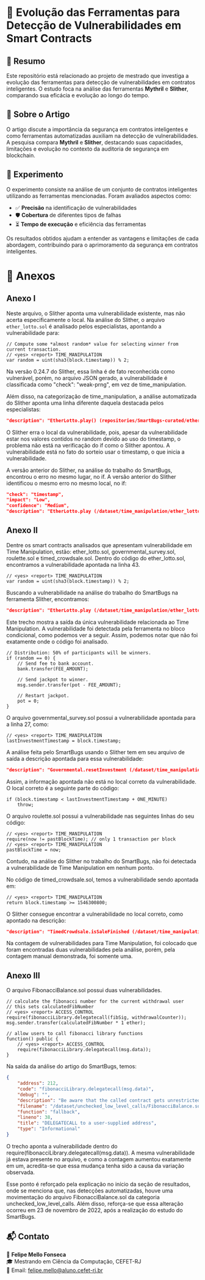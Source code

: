 # 📌 Evolução das Ferramentas para Detecção de Vulnerabilidades em Smart Contracts

## 📖 Resumo

Este repositório está relacionado ao projeto de mestrado que investiga a evolução das ferramentas para detecção de vulnerabilidades em contratos inteligentes. O estudo foca na análise das ferramentas **Mythril** e **Slither**, comparando sua eficácia e evolução ao longo do tempo.

## 📝 Sobre o Artigo

O artigo discute a importância da segurança em contratos inteligentes e como ferramentas automatizadas auxiliam na detecção de vulnerabilidades. A pesquisa compara **Mythril** e **Slither**, destacando suas capacidades, limitações e evolução no contexto da auditoria de segurança em blockchain.

## 🔬 Experimento

O experimento consiste na análise de um conjunto de contratos inteligentes utilizando as ferramentas mencionadas. Foram avaliados aspectos como:

- ✅ **Precisão** na identificação de vulnerabilidades
- 🛡️ **Cobertura** de diferentes tipos de falhas
- ⏳ **Tempo de execução** e eficiência das ferramentas

Os resultados obtidos ajudam a entender as vantagens e limitações de cada abordagem, contribuindo para o aprimoramento da segurança em contratos inteligentes.


# 📑 Anexos

## Anexo I


Neste arquivo, o Slither aponta uma vulnerabilidade existente, mas não acerta especificamente o local. Na análise do Slither, o arquivo `ether_lotto.sol` é analisado pelos especialistas, apontando a vulnerabilidade para:

```solidity
// Compute some *almost random* value for selecting winner from current transaction.
// <yes> <report> TIME_MANIPULATION
var random = uint(sha3(block.timestamp)) % 2;
```

Na versão 0.24.7 do Slither, essa linha é de fato reconhecida como vulnerável, porém, no arquivo JSON gerado, a vulnerabilidade é classificada como "check": "weak-prng", em vez de time_manipulation.

Além disso, na categorização de time_manipulation, a análise automatizada do Slither aponta uma linha diferente daquela destacada pelos especialistas:

```json
"description": "EtherLotto.play() (repositories/SmartBugs-curated/ether_lotto.sol#33-57) uses timestamp for comparisons\n\tDangerous comparisons:\n\t- random == 0 (repositories/SmartBugs-curated/ether_lotto.sol#46)\n",
```

O Slither erra o local da vulnerabilidade, pois, apesar da vulnerabilidade estar nos valores contidos no random devido ao uso do timestamp, o problema não está na verificação do if como o Slither apontou. A vulnerabilidade está no fato do sorteio usar o timestamp, o que inicia a vulnerabilidade.

A versão anterior do Slither, na análise do trabalho do SmartBugs, encontrou o erro no mesmo lugar, no if.
A versão anterior do Slither identificou o mesmo erro no mesmo local, no if:

```json
"check": "timestamp",
"impact": "Low",
"confidence": "Medium",
"description": "EtherLotto.play (/dataset/time_manipulation/ether_lotto.sol#33-57) uses timestamp for comparisons\n\tDangerous comparisons:\n\t- random == 0 (/dataset/time_manipulation/ether_lotto.sol#46-56)\n",
```
## Anexo II
Dentre os smart contracts analisados que apresentam vulnerabilidade em Time Manipulation, estão: ether_lotto.sol, governmental_survey.sol, roulette.sol e timed_crowdsale.sol. Dentro do código do ether_lotto.sol, encontramos a vulnerabilidade apontada na linha 43.

```solidity
// <yes> <report> TIME_MANIPULATION
var random = uint(sha3(block.timestamp)) % 2;
```
Buscando a vulnerabilidade na análise do trabalho do SmartBugs na ferramenta Slither, encontramos:

```json
"description": "EtherLotto.play (/dataset/time_manipulation/ether_lotto.sol#33-57) uses timestamp for comparisons\n\tDangerous comparisons:\n\t- random == 0 (/dataset/time_manipulation/ether_lotto.sol#46-56)\n",
```
Este trecho mostra a saída da única vulnerabilidade relacionada ao Time Manipulation. A vulnerabilidade foi detectada pela ferramenta no bloco condicional, como podemos ver a seguir. Assim, podemos notar que não foi exatamente onde o código foi analisado.

```solidity
// Distribution: 50% of participants will be winners.
if (random == 0) {
    // Send fee to bank account.
    bank.transfer(FEE_AMOUNT);

    // Send jackpot to winner.
    msg.sender.transfer(pot - FEE_AMOUNT);

    // Restart jackpot.
    pot = 0;
}

```
O arquivo governmental_survey.sol possui a vulnerabilidade apontada para a linha 27, como:

```solidity
// <yes> <report> TIME_MANIPULATION
lastInvestmentTimestamp = block.timestamp;
```
A análise feita pelo SmartBugs usando o Slither tem em seu arquivo de saída a descrição apontada para essa vulnerabilidade:

```json
"description": "Governmental.resetInvestment (/dataset/time_manipulation/governmental_survey.sol#30-40) uses timestamp for comparisons\n\tDangerous comparisons:\n\t- block.timestamp < lastInvestmentTimestamp + ONE_MINUTE (/dataset/time_manipulation/governmental_survey.sol#31-32)\n",
```
Assim, a informação apontada não está no local correto da vulnerabilidade. O local correto é a seguinte parte do código:

```solidity
if (block.timestamp < lastInvestmentTimestamp + ONE_MINUTE)
    throw;
```
O arquivo roulette.sol possui a vulnerabilidade nas seguintes linhas do seu código:

```solidity
// <yes> <report> TIME_MANIPULATION
require(now != pastBlockTime); // only 1 transaction per block
// <yes> <report> TIME_MANIPULATION
pastBlockTime = now;
```
Contudo, na análise do Slither no trabalho do SmartBugs, não foi detectada a vulnerabilidade de Time Manipulation em nenhum ponto.

No código de timed_crowdsale.sol, temos a vulnerabilidade sendo apontada em:

```solidity
// <yes> <report> TIME_MANIPULATION
return block.timestamp >= 1546300800;
```
O Slither consegue encontrar a vulnerabilidade no local correto, como apontado na descrição:

```json
"description": "TimedCrowdsale.isSaleFinished (/dataset/time_manipulation/timed_crowdsale.sol#11-14) uses timestamp for comparisons\n\tDangerous comparisons:\n\t- block.timestamp >= 1546300800 (/dataset/time_manipulation/timed_crowdsale.sol#13)\n",
```
Na contagem de vulnerabilidades para Time Manipulation, foi colocado que foram encontradas duas vulnerabilidades pela análise, porém, pela contagem manual demonstrada, foi somente uma.

## Anexo III

O arquivo FibonacciBalance.sol possui duas vulnerabilidades.

```solidity
// calculate the fibonacci number for the current withdrawal user
// this sets calculatedFibNumber
// <yes> <report> ACCESS_CONTROL
require(fibonacciLibrary.delegatecall(fibSig, withdrawalCounter));
msg.sender.transfer(calculatedFibNumber * 1 ether);
```
```solidity
// allow users to call fibonacci library functions
function() public {
    // <yes> <report> ACCESS_CONTROL
    require(fibonacciLibrary.delegatecall(msg.data));
}
```
Na saída da análise do artigo do SmartBugs, temos:
```json
{
    "address": 212,
    "code": "fibonacciLibrary.delegatecall(msg.data)",
    "debug": "",
    "description": "Be aware that the called contract gets unrestricted access to this contract's state.",
    "filename": "/dataset/unchecked_low_level_calls/FibonacciBalance.sol",
    "function": "fallback",
    "lineno": 38,
    "title": "DELEGATECALL to a user-supplied address",
    "type": "Informational"
}
```
O trecho aponta a vulnerabilidade dentro do require(fibonacciLibrary.delegatecall(msg.data)). A mesma vulnerabilidade já estava presente no arquivo, e como a contagem aumentou exatamente em um, acredita-se que essa mudança tenha sido a causa da variação observada.

Esse ponto é reforçado pela explicação no início da seção de resultados, onde se menciona que, nas detecções automatizadas, houve uma movimentação do arquivo FibonacciBalance.sol da categoria unchecked_low_level_calls. Além disso, reforça-se que essa alteração ocorreu em 23 de novembro de 2022, após a realização do estudo do SmartBugs.

## 📬 Contato

👤 **Felipe Mello Fonseca**  
🎓 Mestrando em Ciência da Computação, CEFET-RJ  
📧 Email: felipe.mello@aluno.cefet-rj.br



